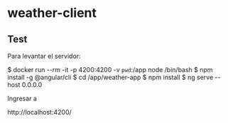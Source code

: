 # weather-client

## Test

Para levantar el servidor:

$ docker run --rm -it -p 4200:4200 -v `pwd`:/app node /bin/bash
$ npm install -g @angular/cli
$ cd /app/weather-app
$ npm install
$ ng serve --host 0.0.0.0

Ingresar a

http://localhost:4200/